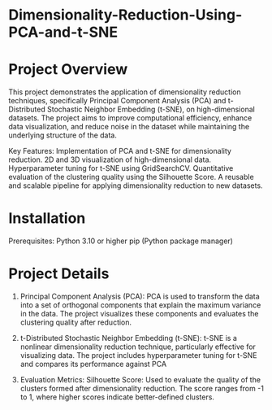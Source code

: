 # Dimensionality-Reduction-Using-PCA-and-t-SNE
# Project Overview
This project demonstrates the application of dimensionality reduction techniques, specifically Principal Component Analysis (PCA) and t-Distributed Stochastic Neighbor Embedding (t-SNE), on high-dimensional datasets. The project aims to improve computational efficiency, enhance data visualization, and reduce noise in the dataset while maintaining the underlying structure of the data.

Key Features: Implementation of PCA and t-SNE for dimensionality reduction. 2D and 3D visualization of high-dimensional data. Hyperparameter tuning for t-SNE using GridSearchCV. Quantitative evaluation of the clustering quality using the Silhouette Score. A reusable and scalable pipeline for applying dimensionality reduction to new datasets.
# Installation
Prerequisites: Python 3.10 or higher pip (Python package manager)
# Project Details
1. Principal Component Analysis (PCA): PCA is used to transform the data into a set of orthogonal components that explain the maximum variance in the data. The project visualizes these components and evaluates the clustering quality after reduction.

2. t-Distributed Stochastic Neighbor Embedding (t-SNE): t-SNE is a nonlinear dimensionality reduction technique, particularly effective for visualizing data. The project includes hyperparameter tuning for t-SNE and compares its performance against PCA


3. Evaluation Metrics: Silhouette Score: Used to evaluate the quality of the clusters formed after dimensionality reduction. The score ranges from -1 to 1, where higher scores indicate better-defined clusters.
